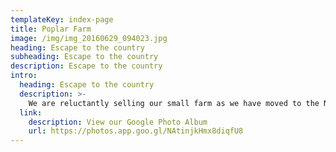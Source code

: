 ```yaml
---
templateKey: index-page
title: Poplar Farm
image: /img/img_20160629_094023.jpg
heading: Escape to the country
subheading: Escape to the country
description: Escape to the country
intro:
  heading: Escape to the country
  description: >-
    We are reluctantly selling our small farm as we have moved to the Netherlands, so a calmer, amazing family property - for multiple generations - could be your future!
  link:
    description: View our Google Photo Album
    url: https://photos.app.goo.gl/NAtinjkHmx8diqfU8
---
```

